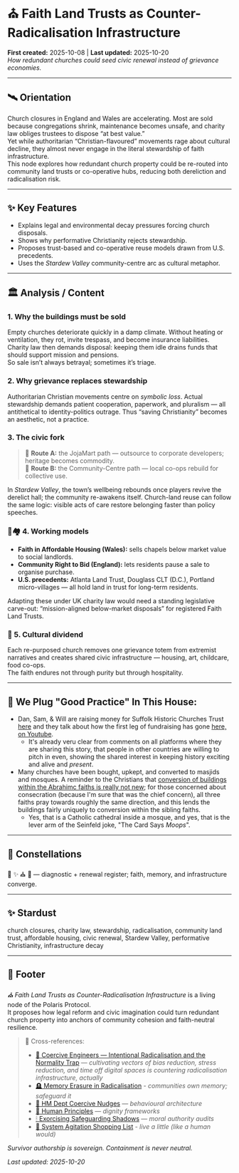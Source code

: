 # ⛪️ Faith Land Trusts as Counter-Radicalisation Infrastructure  
**First created:** 2025-10-08 | **Last updated:** 2025-10-20  
*How redundant churches could seed civic renewal instead of grievance economies.*

---

## 🛰️ Orientation  
Church closures in England and Wales are accelerating. Most are sold because congregations shrink, maintenance becomes unsafe, and charity law obliges trustees to dispose “at best value.”  
Yet while authoritarian “Christian-flavoured” movements rage about cultural decline, they almost never engage in the literal stewardship of faith infrastructure.  
This node explores how redundant church property could be re-routed into community land trusts or co-operative hubs, reducing both dereliction and radicalisation risk.

---

## ✨ Key Features  
- Explains legal and environmental decay pressures forcing church disposals.  
- Shows why performative Christianity rejects stewardship.  
- Proposes trust-based and co-operative reuse models drawn from U.S. precedents.  
- Uses the *Stardew Valley* community-centre arc as cultural metaphor.

---

## 🏛️ Analysis / Content  

### 1. Why the buildings must be sold  
Empty churches deteriorate quickly in a damp climate. Without heating or ventilation, they rot, invite trespass, and become insurance liabilities. Charity law then demands disposal: keeping them idle drains funds that should support mission and pensions.  
So sale isn’t always betrayal; sometimes it’s triage.

### 2. Why grievance replaces stewardship  
Authoritarian Christian movements centre on *symbolic loss*. Actual stewardship demands patient cooperation, paperwork, and pluralism — all antithetical to identity-politics outrage. Thus “saving Christianity” becomes an aesthetic, not a practice.

### 3. The civic fork  
> 🔸 **Route A:** the JojaMart path — outsource to corporate developers; heritage becomes commodity.  
> 🔸 **Route B:** the Community-Centre path — local co-ops rebuild for collective use.  

In *Stardew Valley*, the town’s wellbeing rebounds once players revive the derelict hall; the community re-awakens itself. Church-land reuse can follow the same logic: visible acts of care restore belonging faster than policy speeches.

### 🏡🏘️ 4. Working models  
- **Faith in Affordable Housing (Wales):** sells chapels below market value to social landlords.  
- **Community Right to Bid (England):** lets residents pause a sale to organise purchase.  
- **U.S. precedents:** Atlanta Land Trust, Douglass CLT (D.C.), Portland micro-villages — all hold land in trust for long-term residents.  

Adapting these under UK charity law would need a standing legislative carve-out: “mission-aligned below-market disposals” for registered Faith Land Trusts.

### 🐝 5. Cultural dividend  
Each re-purposed church removes one grievance totem from extremist narratives and creates shared civic infrastructure — housing, art, childcare, food co-ops.  
The faith endures not through purity but through hospitality.  

---

## 🍃 We Plug "Good Practice" In This House:

- Dan, Sam, & Will are raising money for Suffolk Historic Churches Trust [here](https://www.justgiving.com/page/ras2025?utm_medium=FR&utm_source=CL&fbclid=PAdGRleAM7sOJleHRuA2FlbQIxMQABp4e32f8-cYJWmDfrnFOY3xJoMbafJabvXp4aijOkIOXvmuFfnBQ_fOczkpYd_aem_JJgztLSGyxCeqtWcXuLvcAhttps%3A%2F%2Fwww.justgiving.com%2Fpage%2Fras2025%3Futm_medium%3DFR&utm_source=CL&fbclid=PAdGRleAM7sOJleHRuA2FlbQIxMQABp4e32f8-cYJWmDfrnFOY3xJoMbafJabvXp4aijOkIOXvmuFfnBQ_fOczkpYd_aem_JJgztLSGyxCeqtWcXuLvcA) and they talk about how the first leg of fundraising has gone [here, on Youtube](https://www.youtube.com/watch?v=W7Jw6dccD8k).
  - It's already veru clear from comments on all platforms where they are sharing this story, that people in other countries are willing to pitch in even, showing the shared interest in keeping history exciting and alive and *present*.  
- Many churches have been bought, upkept, and converted to masjids and mosques. A reminder to the Christians that [conversion of buildings within the Abrahimc faiths is really not new](https://www.youtube.com/watch?v=cZVIC1Pua1o&t=51s); for those concerned about consecration (because I'm sure that was the chief concern), all three faiths pray towards roughly the same direction, and this lends the buildings fairly uniquely to conversion within the sibling faiths.
  - Yes, that is a Catholic cathedral inside a mosque, and yes, that is the lever arm of the Seinfeld joke, "The Card Says *Moops*".  

---

## 🌌 Constellations  
🧿 ✨ ⛪️ 🔮 — diagnostic + renewal register; faith, memory, and infrastructure converge.

---

## ✨ Stardust  
church closures, charity law, stewardship, radicalisation, community land trust, affordable housing, civic renewal, Stardew Valley, performative Christianity, infrastructure decay

---

## 🏮 Footer  
*⛪️ Faith Land Trusts as Counter-Radicalisation Infrastructure* is a living node of the Polaris Protocol.  
It proposes how legal reform and civic imagination could turn redundant church property into anchors of community cohesion and faith-neutral resilience.  

> 📡 Cross-references:
> 
> - [👹 Coercive Engineers — Intentional Radicalisation and the Normality Trap](../../🐍_Ouroborotic_Violence/🪬_Radicalisation_Extremism/👹_coercive_engineers_intentional_radicalisation.md) — *cultivating vectors of bias reduction, stress reduction, and time off digital spaces is countering radicalisation infrastructure, actually*
> - [🪦 Memory Erasure in Radicalisation](../../🐍_Ouroborotic_Violence/🪬_Radicalisation_Extremism/🪦_memory_erasure_in_radicalisation.md) - *communities own memory; safeguard it*
> - [🧠 HM Dept Coercive Nudges](../../🪄_Expression_Of_Norms/🧠_HM_Dept_Coercive_Nudges/README.md) — *behavioural architecture*  
> - [🌱 Human Principles](../../🫀_Our_Hearts_Our_Minds/🌱_Human_Principles/README.md) — *dignity frameworks*  
> - [🕯 Exorcising Safeguarding Shadows](../../🫀_Our_Hearts_Our_Minds/🕯_Exorcising_Safeguarding_Shadows/README.md) — *moral authority audits*
> - [🧨 System Agitation Shopping List](../../../../Metadata_Sabotage_Network/Governance_And_Containment/🉑_System_Thresholds/🧨_system_agitation_shopping_list.md) - *live a little (like a human would)*

*Survivor authorship is sovereign. Containment is never neutral.*  

_Last updated: 2025-10-20_

